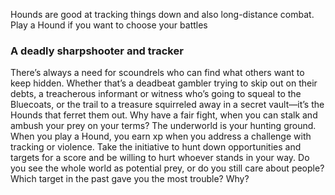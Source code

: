 Hounds are good at tracking things down and also long-distance
combat. Play a Hound if you want to choose your battles

### A deadly sharpshooter and tracker

There’s always a need for scoundrels who can find what others want to keep hidden. Whether that’s a deadbeat gambler trying to skip out on their debts, a treacherous informant or witness who’s going to squeal to the Bluecoats, or the trail to a treasure squirreled away in a secret vault—it’s the Hounds that ferret them out. Why have a fair fight, when you can stalk and ambush your prey on your terms? The underworld is your hunting ground. When you play a Hound, you earn xp when you address a challenge with tracking or violence. Take the initiative to hunt down opportunities and targets
for a score and be willing to hurt whoever stands in your way.
Do you see the whole world as potential prey, or do you still care about people?
Which target in the past gave you the most trouble? Why?